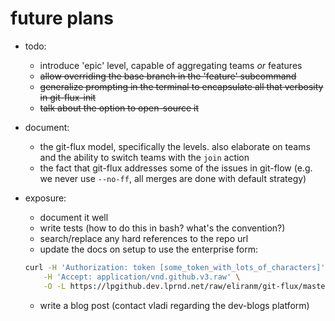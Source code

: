 
# future plans

- todo:
   - introduce 'epic' level, capable of aggregating teams *or* features
   - ~~allow overriding the base branch in the 'feature' subcommand~~
   - ~~generalize prompting in the terminal to encapsulate all that 
   verbosity in git-flux-init~~
   - ~~talk about the option to open-source it~~

- document:
   - the git-flux model, specifically the levels. also elaborate on 
   teams and the ability to switch teams with the `join` action
   - the fact that git-flux addresses some of the issues in git-flow 
   (e.g. we never use `--no-ff`, all merges are done with default strategy)

- exposure:
   - document it well
   - write tests (how to do this in bash? what's the convention?)
   - search/replace any hard references to the repo url
   - update the docs on setup to use the enterprise form:
   ```sh
   curl -H 'Authorization: token [some_token_with_lots_of_characters]' \
       -H 'Accept: application/vnd.github.v3.raw' \
       -O -L https://lpgithub.dev.lprnd.net/raw/eliranm/git-flux/master/bin/setup.sh
   ```
   - write a blog post (contact vladi regarding the dev-blogs platform)
